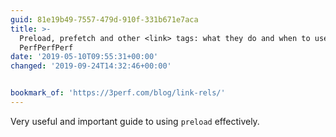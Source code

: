 ```yaml
---
guid: 81e19b49-7557-479d-910f-331b671e7aca
title: >-
  Preload, prefetch and other <link> tags: what they do and when to use them ·
  PerfPerfPerf
date: '2019-05-10T09:55:31+00:00'
changed: '2019-09-24T14:32:46+00:00'


bookmark_of: 'https://3perf.com/blog/link-rels/'
---
```


Very useful and important guide to using `preload` effectively. 
